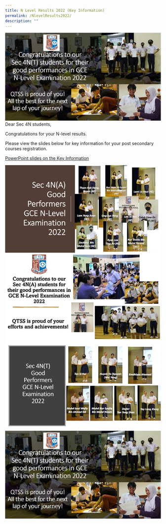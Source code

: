 ```yaml
---
title: N Level Results 2022 (Key Information)
permalink: /NlevelResults2022/
description: ""
---
```

![](/images/Students/4NTb.jpg)Dear Sec 4N students,

Congratulations for your N-level results.

Please view the slides below for key information for your post secondary courses registration.

[PowerPoint slides on the Key Information](/files/Release%20of%20N%20Level%20Results_Key%20Information.pdf)

![](/images/Students/4NAa.jpg)
![](/images/Students/4NAb.jpg)
![](/images/Students/4NTa.jpg)![](/images/Students/4NTb.jpg)